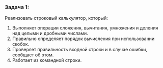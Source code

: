 ﻿### Задача 1:
Реализовать строковый калькулятор, который:
1. Выполняет операции сложения, вычитания, умножения и деления над целыми и дробными
числами.
2. Правильно определяет порядок вычисления при использовании скобок.
3. Проверяет правильность входной строки и в случае ошибки, сообщает об этом.
4. Работает из командной строки.